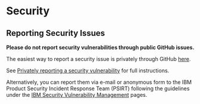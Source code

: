 # Security

## Reporting Security Issues

**Please do not report security vulnerabilities through public GitHub issues.**

The easiest way to report a security issue is privately through GitHub [here](https://github.com/murugan100/sarama/security/advisories/new).

See [Privately reporting a security vulnerability](https://docs.github.com/en/code-security/security-advisories/guidance-on-reporting-and-writing/privately-reporting-a-security-vulnerability) for full instructions.

Alternatively, you can report them via e-mail or anonymous form to the IBM Product Security Incident Response Team (PSIRT) following the guidelines under the [IBM Security Vulnerability Management](https://www.ibm.com/support/pages/ibm-security-vulnerability-management) pages.
